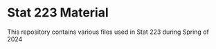 # Stat 223 Material #

This repository contains various files used in Stat 223 during Spring of 2024

